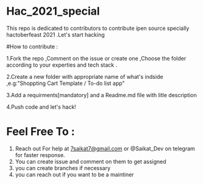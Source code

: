 # Hac_2021_special
This repo is dedicated to contributors  to contribute ipen source specially hactoberfeast 2021 .Let's start hacking 


#How to contribute :

1.Fork the repo ,Comment on the issue or create one ,Choose the folder according to your experties and tech stack .

2.Create a new folder with appropriate name of what's indside ,e.g:"Shoppting Cart Template / To-do list app"

3.Add a requirments[mandatory] and a Readme.md file with litle description 

4.Push code and let's hack!

# Feel Free To :

1. Reach out For help at 7saikat7@gmail.com  or @Saikat_Dev on telegram for faster response.
2. You can create issue and comment on them to get assigned 
3. you can create branches if necessary
4. you can reach out if you want to be a maintiner 
